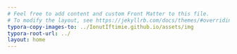 ```yaml
---
# Feel free to add content and custom Front Matter to this file.
# To modify the layout, see https://jekyllrb.com/docs/themes/#overriding-theme-defaults
typora-copy-images-to: ../IonutIftimie.github.io/assets/img
typora-root-url: ../
layout: home
---
```


